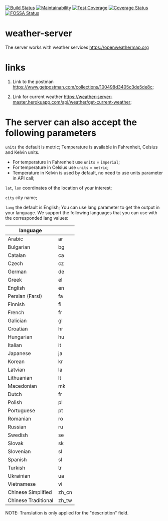 [![Build Status](https://travis-ci.org/MegaRoks/weather-server.svg?branch=master)](https://travis-ci.org/MegaRoks/weather-server)
[![Maintainability](https://api.codeclimate.com/v1/badges/4dfd5d57a3abc0cbf0d8/maintainability)](https://codeclimate.com/github/MegaRoks/weather-server/maintainability)
[![Test Coverage](https://api.codeclimate.com/v1/badges/4dfd5d57a3abc0cbf0d8/test_coverage)](https://codeclimate.com/github/MegaRoks/weather-server/test_coverage)
[![Coverage Status](https://coveralls.io/repos/github/MegaRoks/weather-server/badge.svg?branch=master)](https://coveralls.io/github/MegaRoks/weather-server?branch=master)
[![FOSSA Status](https://app.fossa.com/api/projects/git%2Bgithub.com%2FMegaRoks%2Fweather-server.svg?type=shield)](https://app.fossa.com/projects/git%2Bgithub.com%2FMegaRoks%2Fweather-server?ref=badge_shield)
# weather-server
The server works with weather services https://openweathermap.org

# links

1) Link to the postman https://www.getpostman.com/collections/100498d3405c3de5de8c;

2) Link for current weather https://weather-server-master.herokuapp.com/api/weather/get-current-weather;

# The server can also accept the following parameters

`units` the default is metric;
Temperature is available in Fahrenheit, Celsius and Kelvin units.

- For temperature in Fahrenheit use `units` = `imperial`;
- For temperature in Celsius use `units` = `metric`;
- Temperature in Kelvin is used by default, no need to use units parameter in API call;

`lat`, `lon` coordinates of the location of your interest;

`city` city name;

`lang` the default is English;
You can use lang parameter to get the output in your language. We support the following languages that you can use with the corresponded lang values: 

| language            |                  |
|---------------------|------------------|
| Arabic              | ar               |
| Bulgarian           | bg               |
| Catalan             | ca               |
| Czech               | cz               |
| German              | de               |
| Greek               | el               |
| English             | en               |
| Persian (Farsi)     | fa               |
| Finnish             | fi               |
| French              | fr               |
| Galician            | gl               |
| Croatian            | hr               |
| Hungarian           | hu               |
| Italian             | it               |
| Japanese            | ja               |
| Korean              | kr               |
| Latvian             | la               |
| Lithuanian          | lt               |
| Macedonian          | mk               |
| Dutch               | fr               |
| Polish              | pl               |
| Portuguese          | pt               |
| Romanian            | ro               |
| Russian             | ru               |
| Swedish             | se               |
| Slovak              | sk               |
| Slovenian           | sl               |
| Spanish             | sl               |
| Turkish             | tr               |
| Ukrainian           | ua               |
| Vietnamese          | vi               |
| Chinese Simplified  | zh_cn            |
| Chinese Traditional | zh_tw            |

NOTE: Translation is only applied for the "description" field.
